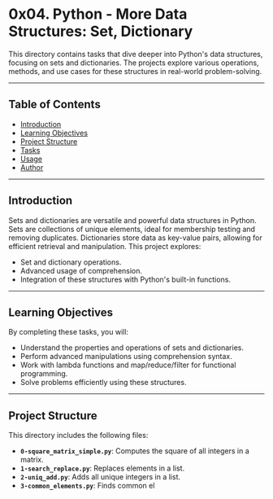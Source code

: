 # 0x04. Python - More Data Structures: Set, Dictionary

This directory contains tasks that dive deeper into Python's data structures, focusing on sets and dictionaries. The projects explore various operations, methods, and use cases for these structures in real-world problem-solving.

---

## Table of Contents

- [Introduction](#introduction)
- [Learning Objectives](#learning-objectives)
- [Project Structure](#project-structure)
- [Tasks](#tasks)
- [Usage](#usage)
- [Author](#author)

---

## Introduction

Sets and dictionaries are versatile and powerful data structures in Python. Sets are collections of unique elements, ideal for membership testing and removing duplicates. Dictionaries store data as key-value pairs, allowing for efficient retrieval and manipulation. This project explores:
- Set and dictionary operations.
- Advanced usage of comprehension.
- Integration of these structures with Python's built-in functions.

---

## Learning Objectives

By completing these tasks, you will:
- Understand the properties and operations of sets and dictionaries.
- Perform advanced manipulations using comprehension syntax.
- Work with lambda functions and map/reduce/filter for functional programming.
- Solve problems efficiently using these structures.

---

## Project Structure

This directory includes the following files:

- **`0-square_matrix_simple.py`**: Computes the square of all integers in a matrix.
- **`1-search_replace.py`**: Replaces elements in a list.
- **`2-uniq_add.py`**: Adds all unique integers in a list.
- **`3-common_elements.py`**: Finds common el

